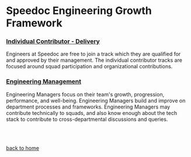 # Speedoc Engineering Growth Framework

### [Individual Contributor - Delivery](tracks/ic_delivery.md)
Engineers at Speedoc are free to join a track which they are qualified for and approved by their management. The individual contributor tracks are focused around squad participation and organizational contributions.

### [Engineering Management](tracks/eng-management.md)

Engineering Managers focus on their team's growth, progression, performance, and well-being. Engineering Managers build and improve on department processes and frameworks. Engineering Managers may contribute technically to squads, and also know enough about the tech stack to contribute to cross-departmental discussions and queries.

<br>
<br>

[back to home](/README.md)
